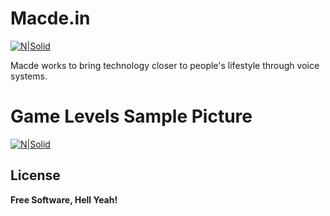 
# Macde.in

[![N|Solid](https://macdealexa.co.in/audio/Macde_Pic/macde_bg_white.png)](https://nodesource.com/products/nsolid)


Macde works to bring technology closer to people's lifestyle through voice systems.

# Game Levels Sample Picture
[![N|Solid](https://macdealexa.co.in/audio/connections/level/level.jpeg)](https://nodesource.com/products/nsolid)





License
----
**Free Software, Hell Yeah!**

